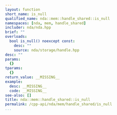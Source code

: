 ```yaml
---
layout: function
short_name: is_null
qualified_name: nda::mem::handle_shared::is_null
namespaces: [nda, mem, handle_shared]
includer: nda/nda.hpp
brief: ""
overloads:
  bool is_null() noexcept const:
    desc: ""
    source: nda/storage/handle.hpp
desc: ""
params:
  {}
tparams:
  {}
return_value: __MISSING__
example:
  desc: __MISSING__
  code: __MISSING__
see-also: []
title: nda::mem::handle_shared::is_null
permalink: /cpp-api/nda/mem/handle_shared/is_null
...
```


